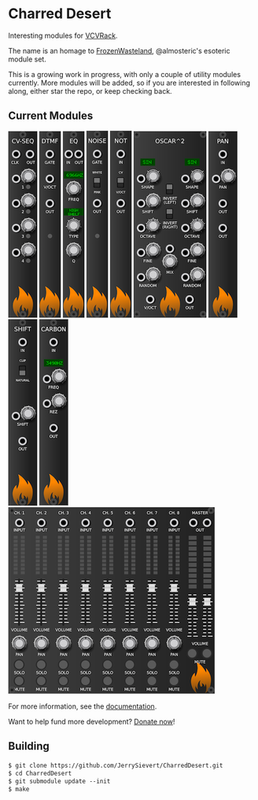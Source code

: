 # Charred Desert

Interesting modules for [VCVRack](https://github.com/vcvrack/rack).

The name is an homage to [FrozenWasteland](https://github.com/almosteric/FrozenWasteland),
@almosteric's esoteric module set.

This is a growing work in progress, with only a couple of utility modules currently.
More modules will be added, so if you are interested in following along, either
star the repo, or keep checking back.

## Current Modules

![CV-SEQ](docs/images/cvseq.png) ![DTMF](docs/images/dtmf.png) ![EQ](docs/images/eq.png) ![NOISE](docs/images/noise.png) ![NOT](docs/images/not.png) ![OSCAR^2](docs/images/oscar2.png) ![PAN](docs/images/pan.png) ![SHIFT](docs/images/shift.png) ![CARBON](docs/images/carbon.png) ![MIXER](docs/images/mixer.png)

For more information, see the [documentation](docs/README.md).

Want to help fund more development?  [Donate now](https://paypal.me/JerrySievert)!

## Building

```
$ git clone https://github.com/JerrySievert/CharredDesert.git
$ cd CharredDesert
$ git submodule update --init
$ make
```
